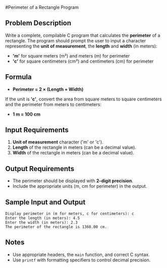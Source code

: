 #Perimeter of a Rectangle Program

## Problem Description

Write a complete, compilable C program that calculates the **perimeter** of a rectangle. The program should prompt the user to input a character representing the **unit of measurement**, the **length** and **width** (in meters):

- **'m'** for square meters (m²) and meters (m) for perimeter
- **'c'** for square centimeters (cm²) and centimeters (cm) for perimeter

## Formula

- **Perimeter = 2 × (Length + Width)**

If the unit is **'c'**, convert the area from square meters to square centimeters and the perimeter from meters to centimeters:

- **1 m = 100 cm**

## Input Requirements

1. **Unit of measurement** character ('m' or 'c').
2. **Length** of the rectangle in meters (can be a decimal value).
3. **Width** of the rectangle in meters (can be a decimal value).


## Output Requirements

- The perimeter should be displayed with **2-digit precision**.
- Include the appropriate units (m, cm for perimeter) in the output.

## Sample Input and Output

```
Display perimeter in (m for meters, c for centimeters): c
Enter the length (in meters): 4.5
Enter the width (in meters): 2.3
The perimeter of the rectangle is 1360.00 cm.
```

## Notes

- Use appropriate headers, the `main` function, and correct C syntax.
- Use `printf` with formatting specifiers to control decimal precision.

